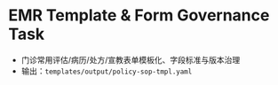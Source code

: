 # EMR Template & Form Governance Task

- 门诊常用评估/病历/处方/宣教表单模板化、字段标准与版本治理
- 输出：`templates/output/policy-sop-tmpl.yaml`
